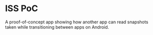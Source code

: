 # ISS PoC

A proof-of-concept app showing how another app can read snapshots taken while transitioning between apps on Android.
